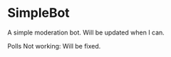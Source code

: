 # SimpleBot
A simple moderation bot. Will be updated when I can.

Polls Not working: Will be fixed.
